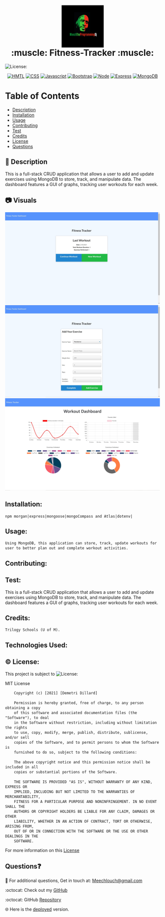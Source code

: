   <h1 align = "center">
  <img src="./public/assets/img/Meech-The-Programming-Dj.jpg" alt="Logo" title="Meech" align="center" height="137">
  <br>
  :muscle: Fitness-Tracker :muscle:
  </h1>
  
  ![License:](https://img.shields.io/badge/Demetri%20Dillard-MIT-brightgreen)

  <p align="center">
    <a href="https://developer.mozilla.org/en-US/docs/Web/HTML"><img src="https://img.shields.io/badge/-HTML-orange?style=for-the-badge"  alt="HMTL" /></a>
    <a href="https://developer.mozilla.org/en-US/docs/Web/CSS"><img src="https://img.shields.io/badge/-CSS-blue?style=for-the-badge" alt="CSS" /></a>
    <a href="https://www.javascript.com/"><img src="https://img.shields.io/badge/-Javascript-yellow?style=for-the-badge" alt="Javascript" /></a>
    <a href="https://getbootstrap.com/"><img src="https://img.shields.io/badge/-Bootstrap-blueviolet?style=for-the-badge" alt="Bootstrap" /></a>
    <a href="https://nodejs.org/en/"><img src="https://img.shields.io/badge/-Node-orange?style=for-the-badge" alt="Node" /></a>
    <a href="https://www.npmjs.com/package/express"><img src="https://img.shields.io/badge/-Express-blue?style=for-the-badge" alt="Express" /></a>
    <a href="https://www.mongodb.com/"><img src="https://img.shields.io/badge/-MongoDB-blue?style=for-the-badge" alt="MongoDB" /></a>
</p>
   
# Table of Contents

- [Description](#description)
- [Installation](#installation)
- [Usage](#usage)
- [Contributing](#contributing)
- [Test](#test)
- [Credits](#credits)
- [License](#license)
- [Questions](#questions)

## :memo: Description

This is a full-stack CRUD application that allows a user to add and update exercises using MongoDB to store, track, and
manipulate data. The dashboard features a GUI of graphs, tracking user workouts for each week.

## :camera: Visuals

  <img src="./public/assets/img/fitnessRoot.jpg" width="600">

  <img src="./public/assets/img/fitnessForm.jpg" width="600">

  <img src="./public/assets/img/fitnessChart.jpg" width="600">
  
## Installation:

    npm morgan|express|mongoose|mongoCompass and Atlas|dotenv|

## Usage:

    Using MongoDB, this application can store, track, update workouts for user to better plan out and complete workout activities.

## Contributing:

## Test:

This is a full-stack CRUD application that allows a user to add and update exercises using MongoDB to store, track, and
manipulate data. The dashboard features a GUI of graphs, tracking user workouts for each week.

## Credits:

    Trilogy Schools (U of M).

## Technologies Used:

## :copyright: License:

This project is subject to ![License:](https://img.shields.io/badge/License-MIT-red)

MIT License

        Copyright (c) [2021] [Demetri Dillard]

        Permission is hereby granted, free of charge, to any person obtaining a copy
        of this software and associated documentation files (the "Software"), to deal
        in the Software without restriction, including without limitation the rights
        to use, copy, modify, merge, publish, distribute, sublicense, and/or sell
        copies of the Software, and to permit persons to whom the Software is
        furnished to do so, subject to the following conditions:

        The above copyright notice and this permission notice shall be included in all
        copies or substantial portions of the Software.

        THE SOFTWARE IS PROVIDED "AS IS", WITHOUT WARRANTY OF ANY KIND, EXPRESS OR
        IMPLIED, INCLUDING BUT NOT LIMITED TO THE WARRANTIES OF MERCHANTABILITY,
        FITNESS FOR A PARTICULAR PURPOSE AND NONINFRINGEMENT. IN NO EVENT SHALL THE
        AUTHORS OR COPYRIGHT HOLDERS BE LIABLE FOR ANY CLAIM, DAMAGES OR OTHER
        LIABILITY, WHETHER IN AN ACTION OF CONTRACT, TORT OR OTHERWISE, ARISING FROM,
        OUT OF OR IN CONNECTION WITH THE SOFTWARE OR THE USE OR OTHER DEALINGS IN THE
        SOFTWARE.

For more information on this [License](https://choosealicense.com/licenses/mit/)

## Questions:question:

:email: For additional questions, Get in touch at: Meechlouch@gmail.com

:octocat: Check out my [GitHub](https://github.com/Meechlouch)

:octocat: GitHub [Repository](https://github.com/Meechlouch/Workout-Tracker)

:globe_with_meridians: Here is the [deployed](https://lit-scrubland-35061.herokuapp.com/) version.
